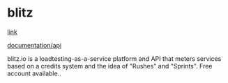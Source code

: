 # blitz

[link](http://blitz.io/)

[documentation/api](http://docs.blitz.io/overview/introducing-blitz)

blitz.io is a loadtesting-as-a-service platform and API that meters services based on a credits system and the idea of "Rushes" and "Sprints".  Free account available.. 
